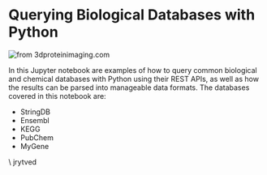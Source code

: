 ﻿# Querying Biological Databases with Python
![from 3dproteinimaging.com](https://3dproteinimaging.com/wp-content/uploads/2020/08/cropped-6t90_6-min.jpeg)

In this Jupyter notebook are examples of how to query common biological and chemical databases with Python using their REST APIs, as well as how the results can be parsed into manageable data formats. The databases covered in this notebook are:

* StringDB
* Ensembl
* KEGG
* PubChem
* MyGene

\ jrytved


